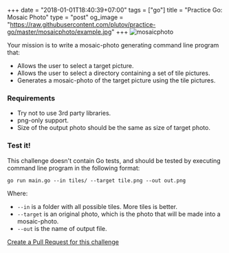 +++
date = "2018-01-01T18:40:39+07:00"
tags = ["go"]
title = "Practice Go: Mosaic Photo"
type = "post"
og_image = "https://raw.githubusercontent.com/plutov/practice-go/master/mosaicphoto/example.jpg"
+++
![mosaicphoto](https://raw.githubusercontent.com/plutov/practice-go/master/mosaicphoto/example.jpg)

Your mission is to write a mosaic-photo generating command line program that:

 - Allows the user to select a target picture.
 - Allows the user to select a directory containing a set of tile pictures.
 - Generates a mosaic-photo of the target picture using the tile pictures.

### Requirements

 - Try not to use 3rd party libraries.
 - png-only support.
 - Size of the output photo should be the same as size of target photo.

### Test it!

This challenge doesn't contain Go tests, and should be tested by executing command line program in the following format:

```
go run main.go --in tiles/ --target tile.png --out out.png
```

Where:
 - `--in` is a folder with all possible tiles. More tiles is better.
 - `--target` is an original photo, which is the photo that will be made into a mosaic-photo.
 - `--out` is the name of output file.

[Create a Pull Request for this challenge](https://github.com/plutov/practice-go/tree/master/mosaicphoto)
